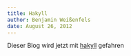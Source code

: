 ```yaml
---
title: Hakyll
author: Benjamin Weißenfels
date: August 26, 2012
---
```


Dieser Blog wird jetzt mit [hakyll](http://jaspervdj.be/hakyll/)  gefahren
